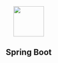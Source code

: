 <div style="text-align: center;">
<img style="width:80px" src="http://spring.io/img/homepage/icon-spring-boot.svg">
<h2 class="sidebyside">Spring Boot</h2>
</div>

